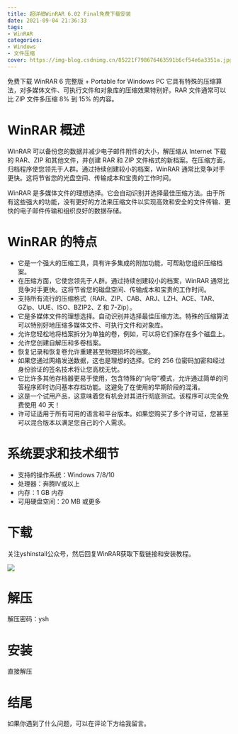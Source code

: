 ```yaml
---
title: 超详细WinRAR 6.02 Final免费下载安装
date: 2021-09-04 21:36:33
tags:
- WinRAR
categories: 
- Windows
- 文件压缩
cover: https://img-blog.csdnimg.cn/85221f798676463591b6cf54e6a3351a.jpg
---
```


免费下载 WinRAR 6 完整版 + Portable for Windows PC 它具有特殊的压缩算法，对多媒体文件、可执行文件和对象库的压缩效果特别好。RAR 文件通常可以比 ZIP 文件多压缩 8% 到 15% 的内容。

# WinRAR 概述
WinRAR 可以备份您的数据并减少电子邮件附件的大小，解压缩从 Internet 下载的 RAR、ZIP 和其他文件，并创建 RAR 和 ZIP 文件格式的新档案。在压缩方面，归档程序使您领先于人群。通过持续创建较小的档案，WinRAR 通常比竞争对手更快。这将节省您的光盘空间、传输成本和宝贵的工作时间。

WinRAR 是多媒体文件的理想选择。它会自动识别并选择最佳压缩方法。由于所有这些强大的功能，没有更好的方法来压缩文件以实现高效和安全的文件传输、更快的电子邮件传输和组织良好的数据存储。

# WinRAR 的特点
- 它是一个强大的压缩工具，具有许多集成的附加功能，可帮助您组织压缩档案。
- 在压缩方面，它使您领先于人群。通过持续创建较小的档案，WinRAR 通常比竞争对手更快。这将节省您的磁盘空间、传输成本和宝贵的工作时间。
- 支持所有流行的压缩格式（RAR、ZIP、CAB、ARJ、LZH、ACE、TAR、GZip、UUE、ISO、BZIP2、Z 和 7-Zip）。
- 它是多媒体文件的理想选择。自动识别并选择最佳压缩方法。特殊的压缩算法可以特别好地压缩多媒体文件、可执行文件和对象库。
- 允许您轻松地将档案拆分为单独的卷，例如，可以将它们保存在多个磁盘上。
- 允许您创建自解压和多卷档案。
- 恢复记录和恢复卷允许重建甚至物理损坏的档案。
- 如果您通过网络发送数据，这也是理想的选择。它的 256 位密码加密和经过身份验证的签名技术将让您高枕无忧。
- 它比许多其他存档器更易于使用，包含特殊的“向导”模式，允许通过简单的问答程序即时访问基本存档功能。这避免了在使用的早期阶段的混淆。
- 这是一个试用产品，这意味着您有机会对其进行彻底测试。该程序可以完全免费使用 40 天！
- 许可证适用于所有可用的语言和平台版本。如果您购买了多个许可证，您甚至可以混合版本以满足您自己的个人需求。

# 系统要求和技术细节
- 支持的操作系统：Windows 7/8/10
- 处理器：奔腾IV或以上
- 内存：1 GB 内存
- 可用硬盘空间：20 MB 或更多

# 下载
关注yshinstall公众号，然后回复WinRAR获取下载链接和安装教程。

![](https://img-blog.csdnimg.cn/f824f9d6c4ca40549a3d02de1938c17c.jpg#pic_center)

# 解压
解压密码：ysh

# 安装
直接解压

# 结尾
如果你遇到了什么问题，可以在评论下方给我留言。









